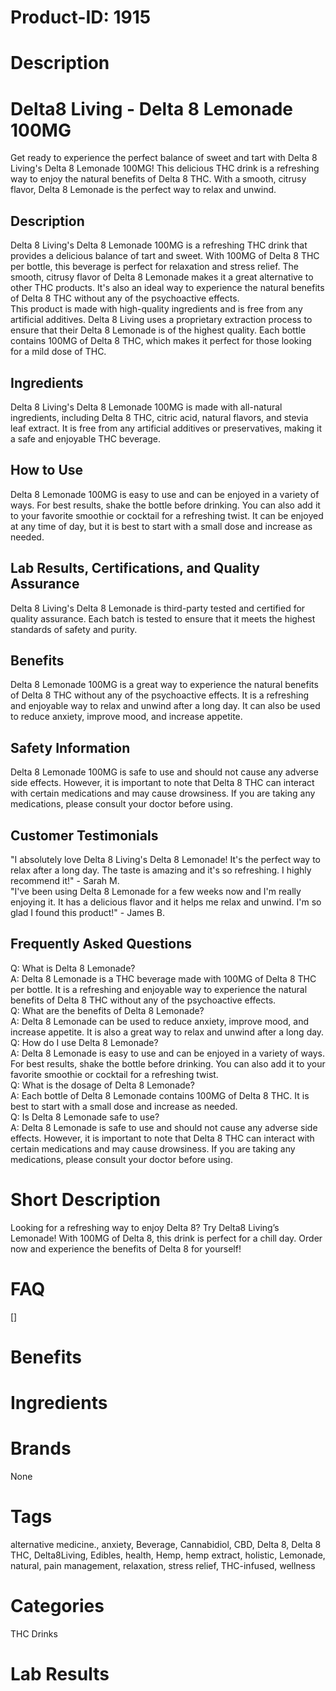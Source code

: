 # Product-ID: 1915

# Description

<h1>Delta8 Living - Delta 8 Lemonade 100MG</h1>
<p>Get ready to experience the perfect balance of sweet and tart with Delta 8 Living's Delta 8 Lemonade 100MG! This delicious THC drink is a refreshing way to enjoy the natural benefits of Delta 8 THC. With a smooth, citrusy flavor, Delta 8 Lemonade is the perfect way to relax and unwind.</p>
<h2>Description</h2>
<p>Delta 8 Living's Delta 8 Lemonade 100MG is a refreshing THC drink that provides a delicious balance of tart and sweet. With 100MG of Delta 8 THC per bottle, this beverage is perfect for relaxation and stress relief. The smooth, citrusy flavor of Delta 8 Lemonade makes it a great alternative to other THC products. It's also an ideal way to experience the natural benefits of Delta 8 THC without any of the psychoactive effects.<br />
This product is made with high-quality ingredients and is free from any artificial additives. Delta 8 Living uses a proprietary extraction process to ensure that their Delta 8 Lemonade is of the highest quality. Each bottle contains 100MG of Delta 8 THC, which makes it perfect for those looking for a mild dose of THC.</p>
<h2>Ingredients</h2>
<p>Delta 8 Living's Delta 8 Lemonade 100MG is made with all-natural ingredients, including Delta 8 THC, citric acid, natural flavors, and stevia leaf extract. It is free from any artificial additives or preservatives, making it a safe and enjoyable THC beverage.</p>
<h2>How to Use</h2>
<p>Delta 8 Lemonade 100MG is easy to use and can be enjoyed in a variety of ways. For best results, shake the bottle before drinking. You can also add it to your favorite smoothie or cocktail for a refreshing twist. It can be enjoyed at any time of day, but it is best to start with a small dose and increase as needed.</p>
<h2>Lab Results, Certifications, and Quality Assurance</h2>
<p>Delta 8 Living's Delta 8 Lemonade is third-party tested and certified for quality assurance. Each batch is tested to ensure that it meets the highest standards of safety and purity.</p>
<h2>Benefits</h2>
<p>Delta 8 Lemonade 100MG is a great way to experience the natural benefits of Delta 8 THC without any of the psychoactive effects. It is a refreshing and enjoyable way to relax and unwind after a long day. It can also be used to reduce anxiety, improve mood, and increase appetite.</p>
<h2>Safety Information</h2>
<p>Delta 8 Lemonade 100MG is safe to use and should not cause any adverse side effects. However, it is important to note that Delta 8 THC can interact with certain medications and may cause drowsiness. If you are taking any medications, please consult your doctor before using.</p>
<h2>Customer Testimonials</h2>
<p>"I absolutely love Delta 8 Living's Delta 8 Lemonade! It's the perfect way to relax after a long day. The taste is amazing and it's so refreshing. I highly recommend it!" - Sarah M.<br />
"I've been using Delta 8 Lemonade for a few weeks now and I'm really enjoying it. It has a delicious flavor and it helps me relax and unwind. I'm so glad I found this product!" - James B.</p>
<h2>Frequently Asked Questions</h2>
<p>Q: What is Delta 8 Lemonade?<br />
A: Delta 8 Lemonade is a THC beverage made with 100MG of Delta 8 THC per bottle. It is a refreshing and enjoyable way to experience the natural benefits of Delta 8 THC without any of the psychoactive effects.<br />
Q: What are the benefits of Delta 8 Lemonade?<br />
A: Delta 8 Lemonade can be used to reduce anxiety, improve mood, and increase appetite. It is also a great way to relax and unwind after a long day.<br />
Q: How do I use Delta 8 Lemonade?<br />
A: Delta 8 Lemonade is easy to use and can be enjoyed in a variety of ways. For best results, shake the bottle before drinking. You can also add it to your favorite smoothie or cocktail for a refreshing twist.<br />
Q: What is the dosage of Delta 8 Lemonade?<br />
A: Each bottle of Delta 8 Lemonade contains 100MG of Delta 8 THC. It is best to start with a small dose and increase as needed.<br />
Q: Is Delta 8 Lemonade safe to use?<br />
A: Delta 8 Lemonade is safe to use and should not cause any adverse side effects. However, it is important to note that Delta 8 THC can interact with certain medications and may cause drowsiness. If you are taking any medications, please consult your doctor before using.</p>


# Short Description

<p>Looking for a refreshing way to enjoy Delta 8? Try Delta8 Living&#8217;s Lemonade! With 100MG of Delta 8, this drink is perfect for a chill day. Order now and experience the benefits of Delta 8 for yourself!</p>


# FAQ
[]

# Benefits



# Ingredients



# Brands

None

# Tags

alternative medicine., anxiety, Beverage, Cannabidiol, CBD, Delta 8, Delta 8 THC, Delta8Living, Edibles, health, Hemp, hemp extract, holistic, Lemonade, natural, pain management, relaxation, stress relief, THC-infused, wellness

# Categories

THC Drinks

# Lab Results
